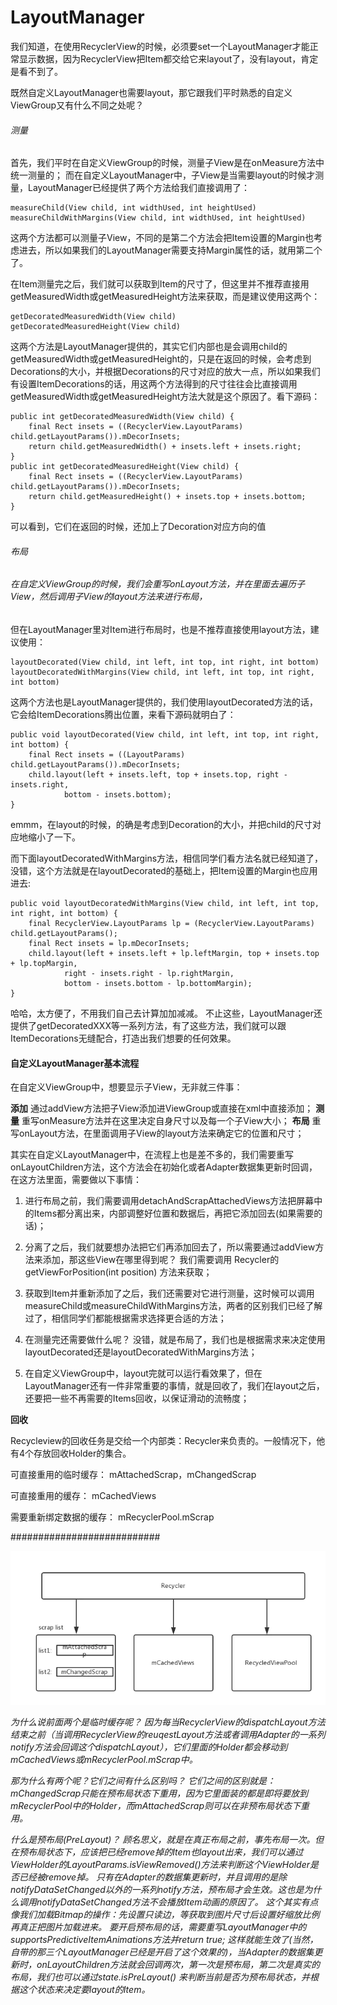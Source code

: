 # LayoutManager



我们知道，在使用RecyclerView的时候，必须要set一个LayoutManager才能正常显示数据，因为RecyclerView把Item都交给它来layout了，没有layout，肯定是看不到了。

既然自定义LayoutManager也需要layout，那它跟我们平时熟悉的自定义ViewGroup又有什么不同之处呢？

###### 测量
首先，我们平时在自定义ViewGroup的时候，测量子View是在onMeasure方法中统一测量的；
而在自定义LayoutManager中，子View是当需要layout的时候才测量，LayoutManager已经提供了两个方法给我们直接调用了：

    measureChild(View child, int widthUsed, int heightUsed)
    measureChildWithMargins(View child, int widthUsed, int heightUsed)

这两个方法都可以测量子View，不同的是第二个方法会把Item设置的Margin也考虑进去，所以如果我们的LayoutManager需要支持Margin属性的话，就用第二个了。

在Item测量完之后，我们就可以获取到Item的尺寸了，但这里并不推荐直接用getMeasuredWidth或getMeasuredHeight方法来获取，而是建议使用这两个：

    getDecoratedMeasuredWidth(View child)
    getDecoratedMeasuredHeight(View child)

这两个方法是LayoutManager提供的，其实它们内部也是会调用child的getMeasuredWidth或getMeasuredHeight的，只是在返回的时候，会考虑到Decorations的大小，并根据Decorations的尺寸对应的放大一点，所以如果我们有设置ItemDecorations的话，用这两个方法得到的尺寸往往会比直接调用getMeasuredWidth或getMeasuredHeight方法大就是这个原因了。看下源码：

    public int getDecoratedMeasuredWidth(View child) {
        final Rect insets = ((RecyclerView.LayoutParams) child.getLayoutParams()).mDecorInsets;
        return child.getMeasuredWidth() + insets.left + insets.right;
    }
    public int getDecoratedMeasuredHeight(View child) {
        final Rect insets = ((RecyclerView.LayoutParams) child.getLayoutParams()).mDecorInsets;
        return child.getMeasuredHeight() + insets.top + insets.bottom;
    }

可以看到，它们在返回的时候，还加上了Decoration对应方向的值



###### 布局

###### 在自定义ViewGroup的时候，我们会重写onLayout方法，并在里面去遍历子View，然后调用子View的layout方法来进行布局，
但在LayoutManager里对Item进行布局时，也是不推荐直接使用layout方法，建议使用：

    layoutDecorated(View child, int left, int top, int right, int bottom)
    layoutDecoratedWithMargins(View child, int left, int top, int right, int bottom)

这两个方法也是LayoutManager提供的，我们使用layoutDecorated方法的话，它会给ItemDecorations腾出位置，来看下源码就明白了：

    public void layoutDecorated(View child, int left, int top, int right, int bottom) {
        final Rect insets = ((LayoutParams) child.getLayoutParams()).mDecorInsets;
        child.layout(left + insets.left, top + insets.top, right - insets.right,
                bottom - insets.bottom);
    }

emmm，在layout的时候，的确是考虑到Decoration的大小，并把child的尺寸对应地缩小了一下。

而下面layoutDecoratedWithMargins方法，相信同学们看方法名就已经知道了，没错，这个方法就是在layoutDecorated的基础上，把Item设置的Margin也应用进去:

    public void layoutDecoratedWithMargins(View child, int left, int top, int right, int bottom) {
        final RecyclerView.LayoutParams lp = (RecyclerView.LayoutParams) child.getLayoutParams();
        final Rect insets = lp.mDecorInsets;
        child.layout(left + insets.left + lp.leftMargin, top + insets.top + lp.topMargin,
                right - insets.right - lp.rightMargin,
                bottom - insets.bottom - lp.bottomMargin);
    }
哈哈，太方便了，不用我们自己去计算加加减减。
不止这些，LayoutManager还提供了getDecoratedXXX等一系列方法，有了这些方法，我们就可以跟ItemDecorations无缝配合，打造出我们想要的任何效果。



#### 自定义LayoutManager基本流程

在自定义ViewGroup中，想要显示子View，无非就三件事：

**添加** 通过addView方法把子View添加进ViewGroup或直接在xml中直接添加；
**测量** 重写onMeasure方法并在这里决定自身尺寸以及每一个子View大小；
**布局** 重写onLayout方法，在里面调用子View的layout方法来确定它的位置和尺寸；

其实在自定义LayoutManager中，在流程上也是差不多的，我们需要重写onLayoutChildren方法，这个方法会在初始化或者Adapter数据集更新时回调，在这方法里面，需要做以下事情：

1. 进行布局之前，我们需要调用detachAndScrapAttachedViews方法把屏幕中的Items都分离出来，内部调整好位置和数据后，再把它添加回去(如果需要的话)；

2. 分离了之后，我们就要想办法把它们再添加回去了，所以需要通过addView方法来添加，那这些View在哪里得到呢？ 我们需要调用 Recycler的getViewForPosition(int position) 方法来获取；

3. 获取到Item并重新添加了之后，我们还需要对它进行测量，这时候可以调用measureChild或measureChildWithMargins方法，两者的区别我们已经了解过了，相信同学们都能根据需求选择更合适的方法；

4. 在测量完还需要做什么呢？ 没错，就是布局了，我们也是根据需求来决定使用layoutDecorated还是layoutDecoratedWithMargins方法；

5. 在自定义ViewGroup中，layout完就可以运行看效果了，但在LayoutManager还有一件非常重要的事情，就是回收了，我们在layout之后，还要把一些不再需要的Items回收，以保证滑动的流畅度；

   

**回收**

Recycleview的回收任务是交给一个内部类：Recycler来负责的。一般情况下，他有4个存放回收Holder的集合。

可直接重用的临时缓存： mAttachedScrap，mChangedScrap

可直接重用的缓存： mCachedViews

需要重新绑定数据的缓存： mRecyclerPool.mScrap



###########################

![](pic/2934684-0978416753d58872.png)

*为什么说前面两个是临时缓存呢？*
*因为每当RecyclerView的dispatchLayout方法结束之前（当调用RecyclerView的reuqestLayout方法或者调用Adapter的一系列notify方法会回调这个dispatchLayout），它们里面的Holder都会移动到mCachedViews或mRecyclerPool.mScrap中。*

*那为什么有两个呢？它们之间有什么区别吗？*
*它们之间的区别就是：mChangedScrap只能在预布局状态下重用，因为它里面装的都是即将要放到mRecyclerPool中的Holder，而mAttachedScrap则可以在非预布局状态下重用。*

*什么是预布局(PreLayout)？*
*顾名思义，就是在真正布局之前，事先布局一次。但在预布局状态下，应该把已经remove掉的Item也layout出来，我们可以通过ViewHolder的LayoutParams.isViewRemoved()方法来判断这个ViewHolder是否已经被remove掉。*
*只有在Adapter的数据集更新时，并且调用的是除notifyDataSetChanged以外的一系列notify方法，预布局才会生效。这也是为什么调用notifyDataSetChanged方法不会播放Item动画的原因了。*
*这个其实有点像我们加载Bitmap的操作：先设置只读边，等获取到图片尺寸后设置好缩放比例再真正把图片加载进来。*
*要开启预布局的话，需要重写LayoutManager中的supportsPredictiveItemAnimations方法并return true; 这样就能生效了(当然，自带的那三个LayoutManager已经是开启了这个效果的)，当Adapter的数据集更新时，onLayoutChildren方法就会回调两次，第一次是预布局，第二次是真实的布局，我们也可以通过state.isPreLayout() 来判断当前是否为预布局状态，并根据这个状态来决定要layout的Item。*

